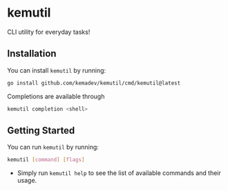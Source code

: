 # kemutil

CLI utility for everyday tasks!

## Installation

You can install `kemutil` by running:

```bash
go install github.com/kemadev/kemutil/cmd/kemutil@latest
```

Completions are available through

```bash
kemutil completion <shell>
```

## Getting Started

You can run `kemutil` by running:

```bash
kemutil [command] [flags]
```

- Simply run `kemutil help` to see the list of available commands and their usage.
